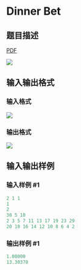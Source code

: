 # Dinner Bet

## 题目描述

[problemUrl]: https://uva.onlinejudge.org/index.php?option=com_onlinejudge&Itemid=8&category=871&page=show_problem&problem=5062

[PDF](https://uva.onlinejudge.org/external/131/p13162.pdf)

![](https://cdn.luogu.com.cn/upload/vjudge_pic/UVA13162/521a7046a5fbbf959167b6f6dacb4bc3534c27a7.png)

## 输入输出格式

### 输入格式

![](https://cdn.luogu.com.cn/upload/vjudge_pic/UVA13162/fbd97cd406cdf2f2235d323ad0f58d1cd0f168e1.png)

### 输出格式

![](https://cdn.luogu.com.cn/upload/vjudge_pic/UVA13162/9234be95934e92ba36ce9c0641106f2d01a17cd7.png)

## 输入输出样例

### 输入样例 #1

```cpp
2 1 1
1
2
30 5 10
2 3 5 7 11 13 17 19 23 29
20 18 16 14 12 10 8 6 4 2
```


### 输出样例 #1

```cpp
1.00000
13.30378
```



